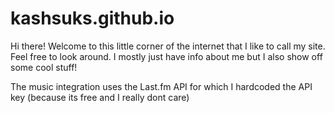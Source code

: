 # kashsuks.github.io

Hi there! Welcome to this little corner of the internet that I like to call my site. Feel free to look around. I mostly just have info about me but I also show off some cool stuff!

The music integration uses the Last.fm API for which I hardcoded the API key (because its free and I really dont care)
